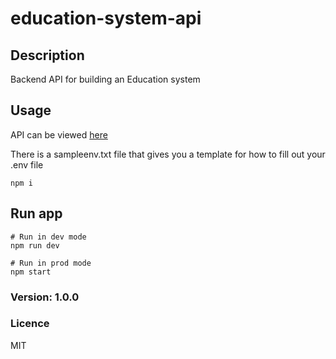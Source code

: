 # education-system-api

## Description

Backend API for building an Education system

## Usage
API can be viewed [here](C:\Users\joshc\Desktop\CODE\Udemy\education-system-api\public\index.html)

There is a sampleenv.txt file that gives you a template for how to fill out your .env file

```
npm i
```

## Run app

```
# Run in dev mode
npm run dev

# Run in prod mode
npm start
```

### Version: 1.0.0

### Licence

MIT
